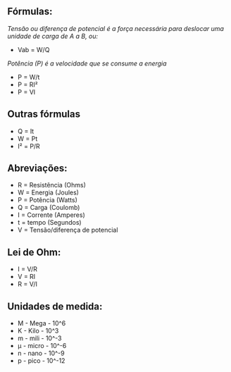 ## Fórmulas:

*Tensão ou diferença de potencial é a força necessária para deslocar uma unidade de carga de A a B, ou:*

- Vab = W/Q

*Potência (P) é a velocidade que se consume a energia*

- P = W/t
- P = RI²
- P = VI

## Outras fórmulas

- Q = It
- W = Pt
- I² = P/R

## Abreviações:

- R = Resistência (Ohms)
- W = Energia (Joules)
- P = Potência (Watts)
- Q = Carga (Coulomb)
- I = Corrente (Amperes)
- t = tempo (Segundos)
- V = Tensão/diferença de potencial

## Lei de Ohm:

- I = V/R
- V = RI
- R = V/I

## Unidades de medida:

- M - Mega  - 10^6
- K - Kilo  - 10^3
- m - mili  - 10^-3
- µ - micro - 10^-6
- n - nano  - 10^-9
- p - pico  - 10^-12
